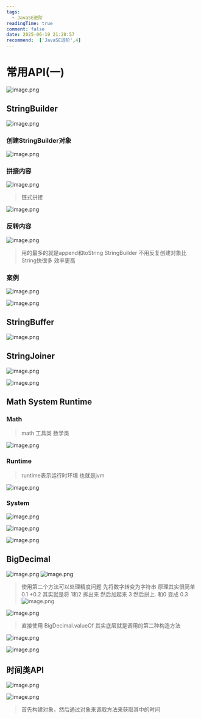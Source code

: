 ```yaml
---
tags:
  - JavaSE进阶
readingTime: true
comment: false
date: 2025-06-19 21:20:57
recommend:  ['JavaSE进阶',4]
---
```

# 常用API(一)

![image.png](https://imgsbo.oss-cn-shanghai.aliyuncs.com/undefined20250619212312613.png)

## StringBuilder

![image.png](https://imgsbo.oss-cn-shanghai.aliyuncs.com/undefined20250619212434510.png)
### 创建StringBuilder对象

![image.png](https://imgsbo.oss-cn-shanghai.aliyuncs.com/undefined20250619212626749.png)
### 拼接内容

![image.png](https://imgsbo.oss-cn-shanghai.aliyuncs.com/undefined20250619212652125.png)

> 链式拼接

![image.png](https://imgsbo.oss-cn-shanghai.aliyuncs.com/undefined20250619212751380.png)
### 反转内容  
![image.png](https://imgsbo.oss-cn-shanghai.aliyuncs.com/undefined20250619212858061.png)

>用的最多的就是append和toString
>StringBuilder 不用反复创建对象比String快很多  效率更高

### 案例

![image.png](https://imgsbo.oss-cn-shanghai.aliyuncs.com/undefined20250619213728153.png)


![image.png](https://imgsbo.oss-cn-shanghai.aliyuncs.com/undefined20250619213651294.png)

## StringBuffer

![image.png](https://imgsbo.oss-cn-shanghai.aliyuncs.com/undefined20250619213248004.png)

## StringJoiner

![image.png](https://imgsbo.oss-cn-shanghai.aliyuncs.com/undefined20250619213856901.png)

![image.png](https://imgsbo.oss-cn-shanghai.aliyuncs.com/undefined20250619214107705.png)

## Math  System  Runtime
### Math
>math 工具类  数学类

![image.png](https://imgsbo.oss-cn-shanghai.aliyuncs.com/undefined20250619214304663.png)
### Runtime
>runtime表示运行时环境  也就是jvm

![image.png](https://imgsbo.oss-cn-shanghai.aliyuncs.com/undefined20250619214404471.png)
### System
![image.png](https://imgsbo.oss-cn-shanghai.aliyuncs.com/undefined20250619214549153.png)

![image.png](https://imgsbo.oss-cn-shanghai.aliyuncs.com/undefined20250619214650242.png)

![image.png](https://imgsbo.oss-cn-shanghai.aliyuncs.com/undefined20250619214733989.png)

## BigDecimal

![image.png](https://imgsbo.oss-cn-shanghai.aliyuncs.com/undefined20250619214849322.png)
![image.png](https://imgsbo.oss-cn-shanghai.aliyuncs.com/undefined20250619215232753.png)

>使用第二个方法可以处理精度问题 先将数字转变为字符串 原理其实很简单 0.1  +0.2  其实就是将 1和2 拆出来
>然后加起来  3  然后拼上. 和0  变成  0.3
![image.png](https://imgsbo.oss-cn-shanghai.aliyuncs.com/undefined20250619215306578.png)

![image.png](https://imgsbo.oss-cn-shanghai.aliyuncs.com/undefined20250619215754973.png)

> 直接使用 BigDecimal.valueOf  其实底层就是调用的第二种构造方法

![image.png](https://imgsbo.oss-cn-shanghai.aliyuncs.com/undefined20250619215728828.png)

![image.png](https://imgsbo.oss-cn-shanghai.aliyuncs.com/undefined20250619220142847.png)

## 时间类API 

![image.png](https://imgsbo.oss-cn-shanghai.aliyuncs.com/undefined20250620092604249.png)

![image.png](https://imgsbo.oss-cn-shanghai.aliyuncs.com/undefined20250620092749162.png)

> 首先构建对象，然后通过对象来调取方法来获取其中的时间

